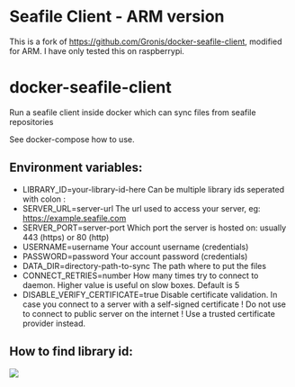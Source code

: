 # Seafile Client - ARM version

This is a fork of https://github.com/Gronis/docker-seafile-client, modified for ARM. I have only tested this on raspberrypi.

# docker-seafile-client
Run a seafile client inside docker which can sync files from seafile repositories

See docker-compose how to use.

## Environment variables:
 - LIBRARY_ID=your-library-id-here   Can be multiple library ids seperated with colon :
 - SERVER_URL=server-url             The url used to access your server, eg: https://example.seafile.com
 - SERVER_PORT=server-port           Which port the server is hosted on: usually 443 (https) or 80 (http)
 - USERNAME=username                 Your account username (credentials)
 - PASSWORD=password                 Your account password (credentials)
 - DATA_DIR=directory-path-to-sync   The path where to put the files
 - CONNECT_RETRIES=number            How many times try to connect to daemon. Higher value is useful on slow boxes. Default is 5
 - DISABLE_VERIFY_CERTIFICATE=true   Disable certificate validation. In case you connect to a server with a self-signed certificate
                                     ! Do not use to connect to public server on the internet ! Use a trusted certificate provider instead.
## How to find library id:

<img src="imgs/help.png"/>
